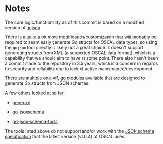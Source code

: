 # Notes

The core logic/functionality as of this commit is based on a modified version of [gojson](https://github.com/ChimeraCoder/gojson).

There is a quite a bit more modification/customization that will probably be required to seamlessly generate Go structs for OSCAL data types, so using the `gojson` tool directly is likely not a great choice. It doesn't support generating structs from XML (a supported OSCAL data format), which is a capability that we should aim to have at some point. There also hasn't been a commit made to the repository in 3.5 years, which is a concern in regards to security and reliability due to lack of active maintenance/development.

There are multiple one-off, go modules available that are designed to generate Go structs from JSON schemas.

A few others looked at so far:

- [generate](https://github.com/a-h/generate.git)

- [go-jsonschema](https://github.com/atombender/go-jsonschema.git)

- [go-json-schema-tools](https://github.com/schorsch/go-json-schema-tools.git)

The tools listed above do not support and/or work with the [JSON schema specification](https://github.com/usnistgov/OSCAL/blob/d3a2b990e24210c253642451e30ea6db99bd045b/json/schema/oscal_component_schema.json#L2) that the latest version (v1.0.4) of OSCAL uses.
